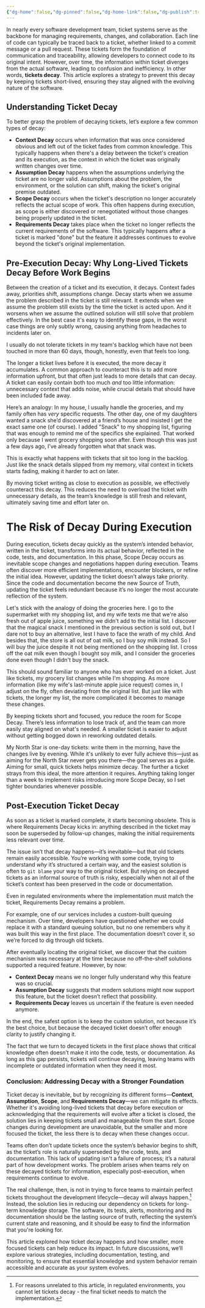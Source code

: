 ```yaml
---
{"dg-home":false,"dg-pinned":false,"dg-home-link":false,"dg-publish":true,"disabled rules":["header-increment","yaml-title","yaml-title-alias","file-name-heading"],"title":"Ticket Decay: How Short-Term Tickets foster Long-Term Stability","dg-permalink":"ticket-decay-how-short-term-tickets-foster-long-term-stability/","created-date":"2024-10-24T10:27:29","aliases":["Ticket Decay: How Short-Term Tickets foster Long-Term Stability"],"linter-yaml-title-alias":"Ticket Decay: How Short-Term Tickets foster Long-Term Stability","updated-date":"2025-05-05T17:44:28","tags":["dgarticle","specification","tickets","decay"],"dg-path":"ticket-decay-how-short-term-tickets-foster-long-term-stability.md","permalink":"/ticket-decay-how-short-term-tickets-foster-long-term-stability/","dgPassFrontmatter":true}
---
```



In nearly every software development team, ticket systems serve as the backbone for managing requirements, changes, and collaboration. Each line of code can typically be traced back to a ticket, whether linked to a commit message or a pull request. These tickets form the foundation of communication and traceability, allowing developers to connect code to its original intent. However, over time, the information within ticket diverges from the actual software, leading to confusion and inefficiency. In other words, **tickets decay**. This article explores a strategy to prevent this decay by keeping tickets short-lived, ensuring they stay aligned with the evolving nature of the software.

## Understanding Ticket Decay

To better grasp the problem of decaying tickets, let’s explore a few common types of decay:

- **Context Decay** occurs when information that was once considered obvious and left out of the ticket fades from common knowledge. This typically happens when there's a delay between the ticket's creation and its execution, as the context in which the ticket was originally written changes over time.
- **Assumption Decay** happens when the assumptions underlying the ticket are no longer valid. Assumptions about the problem, the environment, or the solution can shift, making the ticket's original premise outdated.
- **Scope Decay** occurs when the ticket's description no longer accurately reflects the actual scope of work. This often happens during execution, as scope is either discovered or renegotiated without those changes being properly updated in the ticket.
- **Requirements Decay** takes place when the ticket no longer reflects the current requirements of the software. This typically happens after a ticket is marked "done" but the feature it addresses continues to evolve beyond the ticket's original implementation.

## Pre-Execution Decay: Why Long-Lived Tickets Decay Before Work Begins


Between the creation of a ticket and its execution, it decays. Context fades away, priorities shift, assumptions change. Decay starts when we assume the problem described in the ticket is still relevant. It extends when we assume the problem still exists by the time the ticket is acted upon. And it worsens when we assume the outlined solution will still solve that problem effectively. In the best case it's easy to identify these gaps, in the worst case things are only subtly wrong, causing anything from headaches to incidents later on.

I usually do not tolerate tickets in my team's backlog which have not been touched in more than 60 days, though, honestly, even that feels too long.

The longer a ticket lives before it is executed, the more decay it accumulates. A common approach to counteract this is to add more information upfront, but that often just leads to more details that can decay. A ticket can easily contain both too much _and_ too little information: unnecessary context that adds noise, while crucial details that should have been included fade away.

Here’s an analogy: In my house, I usually handle the groceries, and my family often has _very_ specific requests. The other day, one of my daughters wanted a snack she’d discovered at a friend’s house and insisted I get the exact same one (of course). I added "Snack" to my shopping list, figuring that was enough to remind me of the specifics she explained. That worked only because I went grocery shopping soon after. Even though this was just a few days ago, I’ve already forgotten what that snack was.

This is exactly what happens with tickets that sit too long in the backlog. Just like the snack details slipped from my memory, vital context in tickets starts fading, making it harder to act on later.

By moving ticket writing as close to execution as possible, we effectively counteract this decay. This reduces the need to overload the ticket with unnecessary details, as the team’s knowledge is still fresh and relevant, ultimately saving time and effort later on.

# The Risk of Decay During Execution


During execution, tickets decay quickly as the system’s intended behavior, written in the ticket, transforms into its actual behavior, reflected in the code, tests, and documentation. In this phase, Scope Decay occurs as inevitable scope changes and negotiations happen during execution. Teams often discover more efficient implementations, encounter blockers, or refine the initial idea. However, updating the ticket doesn’t always take priority. Since the code and documentation become the new Source of Truth, updating the ticket feels redundant because it’s no longer the most accurate reflection of the system.

Let's stick with the analogy of doing the groceries here. I go to the supermarket with my shopping list, and my wife texts me that we're also fresh out of apple juice, something we didn't add to the initial list.  I discover that the magical snack I mentioned in the previous section is sold out, but I dare not to buy an alternative, lest I have to face the wrath of my child. And besides that, the store is all out of oat milk, so I buy soy milk instead. So I will buy the juice despite it not being mentioned on the shopping list. I cross off the oat milk even though I bought soy milk, and I consider the groceries done even though I didn't buy the snack.

This should sound familiar to anyone who has ever worked on a ticket. Just like tickets, my grocery list changes while I'm shopping. As more information (like my wife's last-minute apple juice request) comes in, I adjust on the fly, often deviating from the original list. But just like with tickets, the longer my list, the more complicated it becomes to manage these changes.

By keeping tickets short and focused, you reduce the room for Scope Decay. There’s less information to lose track of, and the team can more easily stay aligned on what's needed. A smaller ticket is easier to adjust without getting bogged down in reworking outdated details.

My North Star is one-day tickets: write them in the morning, have the changes live by evening. While it's unlikely to ever fully achieve this—just as aiming for the North Star never gets you there—the goal serves as a guide. Aiming for small, quick tickets helps minimize decay. The further a ticket strays from this ideal, the more attention it requires. Anything taking longer than a week to implement risks introducing more Scope Decay, so I set tighter boundaries whenever possible.

## Post-Execution Ticket Decay

As soon as a ticket is marked complete, it starts becoming obsolete. This is where Requirements Decay kicks in: anything described in the ticket may soon be superseded by follow-up changes, making the initial requirements less relevant over time.

The issue isn’t that decay happens—it’s inevitable—but that old tickets remain easily accessible. You’re working with some code, trying to understand _why_ it’s structured a certain way, and the easiest solution is often to `git blame` your way to the original ticket. But relying on decayed tickets as an informal source of truth is risky, especially when not all of the ticket’s context has been preserved in the code or documentation.

Even in regulated environments where the implementation must match the ticket, Requirements Decay remains a problem.

For example, one of our services includes a custom-built queuing mechanism. Over time, developers have questioned whether we could replace it with a standard queuing solution, but no one remembers why it was built this way in the first place. The documentation doesn’t cover it, so we’re forced to dig through old tickets.

After eventually locating the original ticket, we discover that the custom mechanism was necessary at the time because no off-the-shelf solutions supported a required feature. However, by now:


- **Context Decay** means we no longer fully understand why this feature was so crucial.
- **Assumption Decay** suggests that modern solutions might now support this feature, but the ticket doesn’t reflect that possibility.
- **Requirements Decay** leaves us uncertain if the feature is even needed anymore.

In the end, the safest option is to keep the custom solution, not because it’s the best choice, but because the decayed ticket doesn’t offer enough clarity to justify changing it.

The fact that we turn to decayed tickets in the first place shows that critical knowledge often doesn’t make it into the code, tests, or documentation. As long as this gap persists, tickets will continue decaying, leaving teams with incomplete or outdated information when they need it most.

### Conclusion: Addressing Decay with a Stronger Foundation

Ticket decay is inevitable, but by recognizing its different forms—**Context**, **Assumption**, **Scope**, and **Requirements Decay**—we can mitigate its effects. Whether it's avoiding long-lived tickets that decay before execution or acknowledging that the requirements will evolve after a ticket is closed, the solution lies in keeping tickets small and manageable from the start. Scope changes during development are unavoidable, but the smaller and more focused the ticket, the less there is to decay when these changes occur.

Teams often don’t update tickets once the system’s behavior begins to shift, as the ticket’s role is naturally superseded by the code, tests, and documentation. This lack of updating isn't a failure of process; it’s a natural part of how development works. The problem arises when teams rely on these decayed tickets for information, especially post-execution, when requirements continue to evolve.

The real challenge, then, is not in trying to force teams to maintain perfect tickets throughout the development lifecycle—decay will always happen.[^1] Instead, the solution lies in reducing our dependency on tickets for long-term knowledge storage. The software, its tests, alerts, monitoring and its documentation should be the lasting source of truth, reflecting the system’s current state and reasoning, and it should be easy to find the information that you're looking for.

This article explored how ticket decay happens and how smaller, more focused tickets can help reduce its impact. In future discussions, we’ll explore various strategies, including documentation, testing, and monitoring, to ensure that essential knowledge and system behavior remain accessible and accurate as your system evolves.

[^1]: For reasons unrelated to this article, in regulated environments, you cannot let tickets decay - the final ticket needs to match the implementation.
